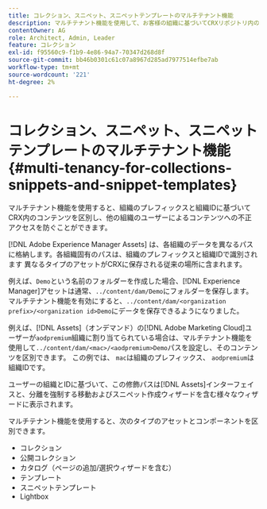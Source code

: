 ```yaml
---
title: コレクション、スニペット、スニペットテンプレートのマルチテナント機能
description: マルチテナント機能を使用して、お客様の組織に基づいてCRXリポジトリ内のコンテンツを分離し、不正アクセスを防ぐ方法を説明します。
contentOwner: AG
role: Architect, Admin, Leader
feature: コレクション
exl-id: f95560c9-f1b9-4e86-94a7-70347d268d8f
source-git-commit: bb46b0301c61c07a8967d285ad7977514efbe7ab
workflow-type: tm+mt
source-wordcount: '221'
ht-degree: 2%

---
```


# コレクション、スニペット、スニペットテンプレートのマルチテナント機能 {#multi-tenancy-for-collections-snippets-and-snippet-templates}

マルチテナント機能を使用すると、組織のプレフィックスと組織IDに基づいてCRX内のコンテンツを区別し、他の組織のユーザーによるコンテンツへの不正アクセスを防ぐことができます。

[!DNL Adobe Experience Manager Assets] は、各組織のデータを異なるパスに格納します。各組織固有のパスは、組織のプレフィックスと組織IDで識別されます
異なるタイプのアセットがCRXに保存される従来の場所に含まれます。

例えば、`Demo`という名前のフォルダーを作成した場合、[!DNL Experience Manager]アセットは通常、`../content/dam/Demo`にフォルダーを保存します。 マルチテナント機能を有効にすると、`../content/dam/<organization prefix>/<organization id>Demo`にデータを保存できるようになりました。

例えば、[!DNL Assets]（オンデマンド）の[!DNL Adobe Marketing Cloud]ユーザーが`aodpremium`組織に割り当てられている場合は、マルチテナント機能を使用して`../content/dam/<mac>/<aodpremium>Demo`パスを設定し、そのコンテンツを区別できます。 この例では、 `mac`は組織のプレフィックス、 `aodpremium`は組織IDです。

ユーザーの組織とIDに基づいて、この修飾パスは[!DNL Assets]インターフェイスと、分離を強制する移動およびスニペット作成ウィザードを含む様々なウィザードに表示されます。

マルチテナント機能を使用すると、次のタイプのアセットとコンポーネントを区別できます。

* コレクション
* 公開コレクション
* カタログ（ページの追加/選択ウィザードを含む）
* テンプレート
* スニペットテンプレート
* Lightbox
